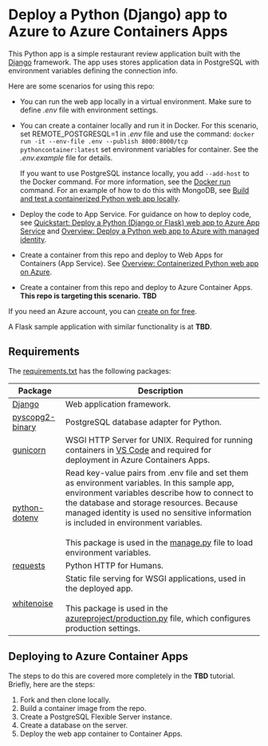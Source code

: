# Deploy a Python (Django) app to Azure to Azure Containers Apps 

This Python app is a simple restaurant review application built with the [Django](https://www.djangoproject.com/) framework. The app uses stores application data in PostgreSQL with environment variables defining the connection info.

Here are some scenarios for using this repo:

* You can run the web app locally in a virtual environment. Make sure to define *.env* file with environment settings.

* You can create a container locally and run it in Docker. For this scenario, set REMOTE_POSTGRESQL=1 in *.env* file and use the command: `docker run -it --env-file .env --publish 8000:8000/tcp pythoncontainer:latest` set environment variables for container. See the *.env.example* file for details.

  If you want to use PostgreSQL instance locally, you add `--add-host` to the Docker command. For more information, see the [Docker run](https://docs.docker.com/engine/reference/commandline/run/) command. For an example of how to do this with MongoDB, see [Build and test a containerized Python web app locally](https://docs.microsoft.com/azure/developer/python/tutorial-containerize-deploy-python-web-app-azure-02).

* Deploy the code to App Service. For guidance on how to deploy code, see [Quickstart: Deploy a Python (Django or Flask) web app to Azure App Service](https://docs.microsoft.com/azure/app-service/quickstart-python) and [Overview: Deploy a Python web app to Azure with managed identity](https://docs.microsoft.com/azure/developer/python/tutorial-python-managed-identity-01).

* Create a container from this repo and deploy to Web Apps for Containers (App Service). See [Overview: Containerized Python web app on Azure](https://docs.microsoft.com/azure/developer/python/tutorial-containerize-deploy-python-web-app-azure-01).

* Create a container from this repo and deploy to Azure Container Apps. **This repo is targeting this scenario.** **TBD**

If you need an Azure account, you can [create on for free](https://azure.microsoft.com/free/).

A Flask sample application with similar functionality is at **TBD**.

## Requirements

The [requirements.txt](./requirements.txt) has the following packages:

| Package | Description |
| ------- | ----------- |
| [Django](https://pypi.org/project/Django/) | Web application framework. |
| [pyscopg2-binary](https://pypi.org/project/psycopg-binary/) | PostgreSQL database adapter for Python. |
| [gunicorn](https://pypi.org/project/gunicorn/) | WSGI HTTP Server for UNIX. Required for running containers in [VS Code](https://code.visualstudio.com/docs/containers/quickstart-python#_gunicorn-modifications-for-djangoflask-apps) and required for deployment in Azure Containers Apps. |
| [python-dotenv](https://pypi.org/project/python-dotenv/) | Read key-value pairs from .env file and set them as environment variables. In this sample app, environment variables describe how to connect to the database and storage resources. Because managed identity is used no sensitive information is included in environment variables. <br><br> This package is used in the [manage.py](./manage.py) file to load environment variables. |
| [requests](https://pypi.org/project/requests/) | Python HTTP for Humans. |
| [whitenoise](https://pypi.org/project/whitenoise/) | Static file serving for WSGI applications, used in the deployed app. <br><br> This package is used in the [azureproject/production.py](./azureproject/production.py) file, which configures production settings. |

## Deploying to Azure Container Apps

The steps to do this are covered more completely in the **TBD** tutorial. Briefly, here are the steps:

1. Fork and then clone locally.
1. Build a container image from the repo.
1. Create a PostgreSQL Flexible Server instance.
1. Create a database on the server.
1. Deploy the web app container to Container Apps.